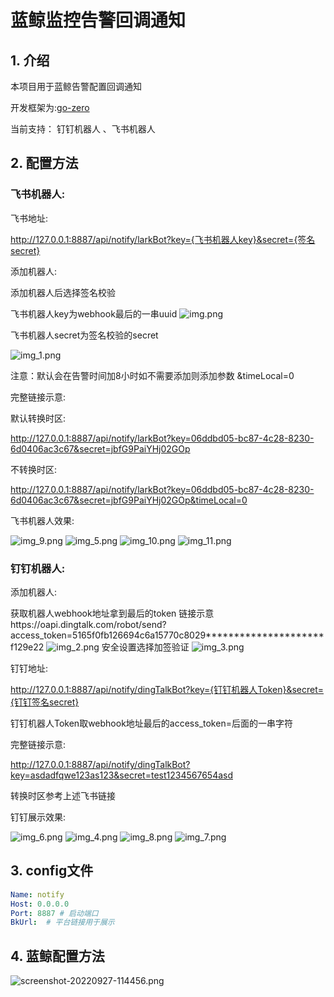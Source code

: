 # 蓝鲸监控告警回调通知

## 1. 介绍

本项目用于蓝鲸告警配置回调通知

开发框架为:[go-zero](https://go-zero.dev/cn/)

当前支持： 钉钉机器人 、飞书机器人

## 2. 配置方法

### 飞书机器人:

飞书地址:

http://127.0.0.1:8887/api/notify/larkBot?key={飞书机器人key}&secret={签名secret}

添加机器人:

添加机器人后选择签名校验

飞书机器人key为webhook最后的一串uuid
![img.png](image/img.png)

飞书机器人secret为签名校验的secret

![img_1.png](image/img_1.png)

注意：默认会在告警时间加8小时如不需要添加则添加参数
&timeLocal=0

完整链接示意:

默认转换时区:

http://127.0.0.1:8887/api/notify/larkBot?key=06ddbd05-bc87-4c28-8230-6d0406ac3c67&secret=jbfG9PaiYHj02GOp

不转换时区:

http://127.0.0.1:8887/api/notify/larkBot?key=06ddbd05-bc87-4c28-8230-6d0406ac3c67&secret=jbfG9PaiYHj02GOp&timeLocal=0

飞书机器人效果:

![img_9.png](image/img_9.png)
![img_5.png](image/img_5.png)
![img_10.png](image/img_10.png)
![img_11.png](image/img_12.png)

### 钉钉机器人:

添加机器人:

获取机器人webhook地址拿到最后的token
链接示意https://oapi.dingtalk.com/robot/send?access_token=5165f0fb126694c6a15770c8029*********************f129e22
![img_2.png](image/img_2.png)
安全设置选择加签验证
![img_3.png](image/img_3.png)

钉钉地址:

http://127.0.0.1:8887/api/notify/dingTalkBot?key={钉钉机器人Token}&secret={钉钉签名secret}

钉钉机器人Token取webhook地址最后的access_token=后面的一串字符

完整链接示意:

http://127.0.0.1:8887/api/notify/dingTalkBot?key=asdadfqwe123as123&secret=test1234567654asd

转换时区参考上述飞书链接

钉钉展示效果:

![img_6.png](image/img_6.png)
![img_4.png](image/img_4.png)
![img_8.png](image/img_8.png)
![img_7.png](image/img_7.png)

## 3. config文件

```yaml
Name: notify
Host: 0.0.0.0
Port: 8887 # 启动端口
BkUrl:  # 平台链接用于展示
```

## 4. 蓝鲸配置方法

![screenshot-20220927-114456.png](image/screenshot-20220927-114456.png)

